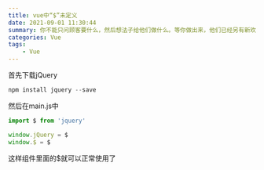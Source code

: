 ```yaml
---
title: vue中“$”未定义
date: 2021-09-01 11:30:44
summary: 你不能只问顾客要什么，然后想法子给他们做什么。等你做出来，他们已经另有新欢了。
categories: Vue
tags:
	- Vue
---
```


首先下载jQuery

```javascript
npm install jquery --save
```

然后在main.js中

```javascript
import $ from 'jquery'

window.jQuery = $
window.$ = $
```

这样组件里面的$就可以正常使用了

